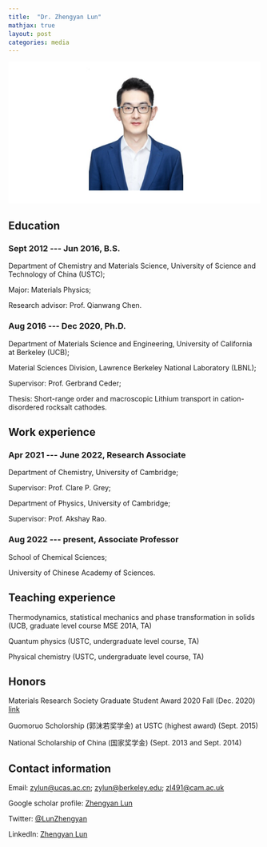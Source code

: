 ```yaml
---
title:  "Dr. Zhengyan Lun"
mathjax: true
layout: post
categories: media
---
```





![Zhengyan Lun](/Photo.jpg)

## Education

### Sept 2012 --- Jun 2016, B.S.
Department of Chemistry and Materials Science, University of Science and Technology of China (USTC); 

Major: Materials Physics; 

Research advisor: Prof. Qianwang Chen.

### Aug 2016 --- Dec 2020, Ph.D.
Department of Materials Science and Engineering, University of California at Berkeley (UCB); 

Material Sciences Division, Lawrence Berkeley National Laboratory (LBNL);

Supervisor: Prof. Gerbrand Ceder;

Thesis: Short-range order and macroscopic Lithium transport in cation-disordered rocksalt cathodes.


## Work experience

### Apr 2021 --- June 2022,  Research Associate 
Department of Chemistry, University of Cambridge;

Supervisor: Prof. Clare P. Grey; 

Department of Physics, University of Cambridge;

Supervisor: Prof. Akshay Rao.

### Aug 2022 --- present, Associate Professor
School of Chemical Sciences; 

University of Chinese Academy of Sciences.


## Teaching experience

Thermodynamics, statistical mechanics and phase transformation in solids (UCB, graduate level course MSE 201A, TA)

Quantum physics (USTC, undergraduate level course, TA)

Physical chemistry (USTC, undergraduate level course, TA)


## Honors

Materials Research Society Graduate Student Award 2020 Fall (Dec. 2020) [link](https://www.mrs.org/careers-advancement/awards/spring-awards/graduate-student-awards/past-recipients)

Guomoruo Scholorship (郭沫若奖学金) at USTC (highest award) (Sept. 2015)

National Scholarship of China (国家奖学金) (Sept. 2013 and Sept. 2014)



## Contact information

Email: zylun@ucas.ac.cn; zylun@berkeley.edu; zl491@cam.ac.uk

Google scholar profile: [Zhengyan Lun](https://scholar.google.com/citations?hl=en&user=9OqMRZYAAAAJ&pagesize=80&view_op=list_works)

Twitter: [@LunZhengyan](https://twitter.com/LunZhengyan)

LinkedIn: [Zhengyan Lun](https://www.linkedin.com/chatin/wnc/in/zhengyan-lun-590b37123)

